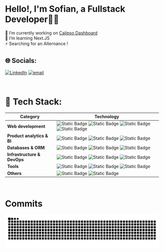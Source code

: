# Hello!, I'm Sofian, a Fullstack Developer👋🏼
🔭 I’m currently working on [Calipso Dashboard](https://demo.calipso.me)<br>
🌱 I’m learning Next.JS<br>
⚡ Searching for an Alternance !

## 🌐 Socials:
[![LinkedIn](https://img.shields.io/badge/LinkedIn-%230077B5.svg?logo=linkedin&logoColor=white)](https://linkedin.com/in/ElSofian) [![email](https://img.shields.io/badge/Email-D14836?logo=gmail&logoColor=white)](mailto:sofian.elaloui03@gmail.com) 

<br>

# 💫 Tech Stack:

| **Category**                 | **Technology**         |
|------------------------------|------------------------|
| **Web development**          | ![Static Badge](https://img.shields.io/badge/TypeScript-05122A?style=flat&logo=TypeScript&logoColor=c6d7f5&color=353535) ![Static Badge](https://img.shields.io/badge/React-05122A?logo=React&logoColor=c6d7f5&color=353535) ![Static Badge](https://img.shields.io/badge/Next.js-05122A?style=flat&logo=Next.js&logoColor=c6d7f5&color=353535) ![Static Badge](https://img.shields.io/badge/Tailwind_CSS-05122A?logo=Tailwind%20CSS&logoColor=c6d7f5&color=353535) |
| **Product analytics & BI**   | ![Static Badge](https://img.shields.io/badge/Mixpanel-05122A?logo=Mixpanel&logoColor=c6d7f5&color=353535) ![Static Badge](https://img.shields.io/badge/Posthog-05122A?logo=Posthog&logoColor=c6d7f5&color=353535) ![Static Badge](https://img.shields.io/badge/New%20Relic-05122A?logo=newrelic&logoColor=c6d7f5&color=353535) |
| **Databases & ORM**          | ![Static Badge](https://img.shields.io/badge/Prisma-05122A?logo=prisma&logoColor=c6d7f5&color=353535) ![Static Badge](https://img.shields.io/badge/MySQL-05122A?logo=mysql&logoColor=c6d7f5&color=353535) ![Static Badge](https://img.shields.io/badge/Postgresql-05122A?logo=postgresql&logoColor=c6d7f5&color=353535) |
| **Infrastructure & DevOps**   | ![Static Badge](https://img.shields.io/badge/Nginx-05122A?style=flat&logo=Nginx&logoColor=c6d7f5&color=353535) ![Static Badge](https://img.shields.io/badge/Docker-05122A?style=flat&logo=Docker&logoColor=c6d7f5&color=353535) ![Static Badge](https://img.shields.io/badge/NodeJS-05122A?logo=node.js&logoColor=c6d7f5&color=353535) |
| **Tools**                    | ![Static Badge](https://img.shields.io/badge/Figma-05122A?style=flat&logo=Figma&logoColor=c6d7f5&color=353535) ![Static Badge](https://img.shields.io/badge/Notion-05122A?style=flat&logo=Notion&logoColor=c6d7f5&color=353535) ![Static Badge](https://img.shields.io/badge/Trello-05122A?style=flat&logo=Trello&logoColor=c6d7f5&color=353535) |
| **Others**                    | ![Static Badge](https://img.shields.io/badge/C++-%2300599C.svg?style=flat&logo=c%2B%2B&logoColor=c6d7f5&color=353535) ![Static Badge](https://img.shields.io/badge/C-%2300599C.svg?style=flat&logo=c&logoColor=c6d7f5&color=353535)

<br>

# Commits
<picture>
  <source media="(prefers-color-scheme: dark)" srcset="https://raw.githubusercontent.com/ElSofian/ElSofian/output/github-snake-dark.svg" />
  <source media="(prefers-color-scheme: light)" srcset="https://raw.githubusercontent.com/ElSofian/ElSofian/output/github-snake.svg" />
  <img alt="github-snake" src="https://raw.githubusercontent.com/ElSofian/ElSofian/output/github-snake.svg" />
</picture>
